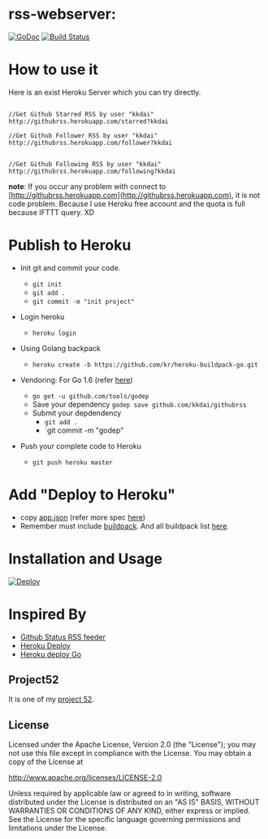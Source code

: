 rss-webserver:
==============

 [![GoDoc](https://godoc.org/github.com/kkdai/rss-webserver?status.svg)](https://godoc.org/github.com/kkdai/rss-webserver)  [![Build Status](https://travis-ci.org/kkdai/rss-webserver.svg?branch=master)](https://travis-ci.org/kkdai/rss-webserver)





How to use it
=============

Here is an exist Heroku Server which you can try directly.

```

//Get Github Starred RSS by user "kkdai"
http://githubrss.herokuapp.com/starred?kkdai

//Get Github Follower RSS by user "kkdai"
http://githubrss.herokuapp.com/follower?kkdai


//Get Github Following RSS by user "kkdai"
http://githubrss.herokuapp.com/following?kkdai

```

**note**: If you occur any problem with connect to [http://githubrss.herokuapp.com](http://githubrss.herokuapp.com), it is not code problem. Because I use Heroku free account and the quota is full because IFTTT query.  XD

Publish to Heroku
=============

- Init git and commit your code.
	- `git init`
	- `git add .`
	- `git commit -m "init project"`
- Login heroku
  - `heroku login`
- Using Golang backpack
  - `heroku create -b https://github.com/kr/heroku-buildpack-go.git`

- Vendoring: For Go 1.6 (refer [here](https://devcenter.heroku.com/articles/go-support#migrating-from-go1-5-godep-workspace-to-go1-6-with-a-vendor-directory))
   - `go get -u github.com/tools/godep`
   - Save your dependency `godep save github.com/kkdai/githubrss`
   - Submit your depdendency 	
	   - `git add .`
	   - `git commit -m "godep"
- Push your complete code to Heroku
  - `git push heroku master`




Add "Deploy to Heroku"
=============

- copy [app.json](https://raw.githubusercontent.com/kkdai/rss-webserver/master/app.json) (refer more spec [here](https://devcenter.heroku.com/articles/app-json-schema#buildpacks))
- Remember must include [buildpack](https://devcenter.heroku.com/articles/app-json-schema#buildpacks). And all buildpack list [here](https://devcenter.heroku.com/articles/buildpacks#officially-supported-buildpacks).


Installation and Usage
=============


[![Deploy](https://www.herokucdn.com/deploy/button.svg)](https://heroku.com/deploy)

Inspired By
=============

- [Github Status RSS feeder](https://github.com/kkdai/githubrss)
- [Heroku Deploy](https://devcenter.heroku.com/articles/heroku-button)
- [Heroku deploy Go](http://dougblack.io/words/a-restful-micro-framework-in-go.html)


Project52
---------------

It is one of my [project 52](https://github.com/kkdai/project52).


License
---------------

Licensed under the Apache License, Version 2.0 (the "License");
you may not use this file except in compliance with the License.
You may obtain a copy of the License at

http://www.apache.org/licenses/LICENSE-2.0

Unless required by applicable law or agreed to in writing, software
distributed under the License is distributed on an "AS IS" BASIS,
WITHOUT WARRANTIES OR CONDITIONS OF ANY KIND, either express or implied.
See the License for the specific language governing permissions and
limitations under the License.

